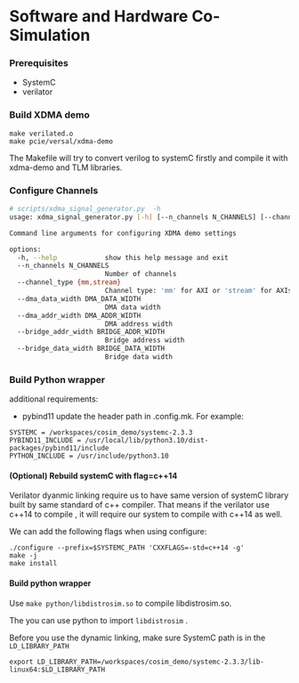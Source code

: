 # Software and Hardware Co-Simulation

### Prerequisites
* SystemC
* verilator

### Build XDMA demo
```
make verilated.o
make pcie/versal/xdma-demo
```
The Makefile will try to convert verilog to systemC firstly and compile it with xdma-demo and TLM libraries.

### Configure Channels
```bash
# scripts/xdma_signal_generator.py  -h
usage: xdma_signal_generator.py [-h] [--n_channels N_CHANNELS] [--channel_type {mm,stream}] [--dma_data_width DMA_DATA_WIDTH] [--dma_addr_width DMA_ADDR_WIDTH] [--bridge_addr_width BRIDGE_ADDR_WIDTH] [--bridge_data_width BRIDGE_DATA_WIDTH]

Command line arguments for configuring XDMA demo settings

options:
  -h, --help            show this help message and exit
  --n_channels N_CHANNELS
                        Number of channels
  --channel_type {mm,stream}
                        Channel type: 'mm' for AXI or 'stream' for AXIs
  --dma_data_width DMA_DATA_WIDTH
                        DMA data width
  --dma_addr_width DMA_ADDR_WIDTH
                        DMA address width
  --bridge_addr_width BRIDGE_ADDR_WIDTH
                        Bridge address width
  --bridge_data_width BRIDGE_DATA_WIDTH
                        Bridge data width
```
### Build Python wrapper
additional requirements: 
* pybind11
update the header path in .config.mk. For example:
```
SYSTEMC = /workspaces/cosim_demo/systemc-2.3.3
PYBIND11_INCLUDE = /usr/local/lib/python3.10/dist-packages/pybind11/include
PYTHON_INCLUDE = /usr/include/python3.10
```

#### (Optional) Rebuild systemC with flag=c++14
Verilator dyanmic linking require us to have same version of systemC library built by same standard of c++ compiler. That means if the verilator use c++14 to compile , it will require our system to compile with c++14 as well.

We can add the following flags when using configure:
```
./configure --prefix=$SYSTEMC_PATH 'CXXFLAGS=-std=c++14 -g'
make -j
make install
```

#### Build python wrapper
Use `make python/libdistrosim.so` to compile libdistrosim.so. 

The you can use python to import `libdistrosim` .

Before you use the dynamic linking, make sure SystemC path is in the `LD_LIBRARY_PATH`
```
export LD_LIBRARY_PATH=/workspaces/cosim_demo/systemc-2.3.3/lib-linux64:$LD_LIBRARY_PATH
```

